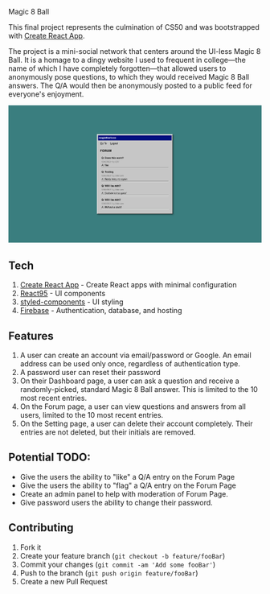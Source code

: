 Magic 8 Ball

This final project represents the culmination of CS50 and was bootstrapped with [Create React App](https://github.com/facebook/create-react-app).

The project is a mini-social network that centers around the UI-less Magic 8 Ball. It is a homage to a dingy website I used to frequent in college&mdash;the name of which I have completely forgotten&mdash;that allowed users to anonymously pose questions, to which they would received Magic 8 Ball answers. The Q/A would then be anonymously posted to a public feed for everyone's enjoyment.

![](/public/README.png)

## Tech
1. [Create React App](https://github.com/facebook/create-react-app) - Create React apps with minimal configuration
2. [React95](https://react95.io/) - UI components
3. [styled-components](https://styled-components.com/) - UI styling
4. [Firebase](https://firebase.google.com/) - Authentication, database, and hosting

## Features
1. A user can create an account via email/password or Google. An email address can be used only once, regardless of authentication type.
2. A password user can reset their password
3. On their Dashboard page, a user can ask a question and receive a randomly-picked, standard Magic 8 Ball answer. This is limited to the 10 most recent entries.
4. On the Forum page, a user can view questions and answers from all users, limited to the 10 most recent entries.
5. On the Setting page, a user can delete their account completely. Their entries are not deleted, but their initials are removed.

## Potential TODO:
- Give the users the ability to "like" a Q/A entry on the Forum Page
- Give the users the ability to "flag" a Q/A entry on the Forum Page
- Create an admin panel to help with moderation of Forum Page.
- Give password users the ability to change their password.


## Contributing
1. Fork it
2. Create your feature branch (`git checkout -b feature/fooBar`)
3. Commit your changes (`git commit -am 'Add some fooBar'`)
4. Push to the branch (`git push origin feature/fooBar`)
5. Create a new Pull Request
